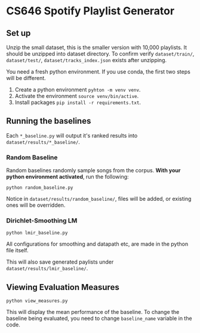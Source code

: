 # CS646 Spotify Playlist Generator

## Set up
Unzip the small dataset, this is the smaller version with 10,000 playlists. It should be unzipped into dataset directory. To confirm verify `dataset/train/`, `dataset/test/`, `dataset/tracks_index.json` exists after unzipping.

You need a fresh python environment. If you use conda, the first two steps will be different.
1. Create a python environment `pyhton -m venv venv`.
2. Activate the environment `source venv/bin/active`.
3. Install packages `pip install -r requirements.txt`.

## Running the baselines
Each `*_baseline.py` will output it's ranked results into `dataset/results/*_baseline/`.

### Random Baseline
Random baselines randomly sample songs from the corpus. **With your python environment activated**, run the following:

```
python random_baseline.py
```

Notice in `dataset/results/random_baseline/`, files will be added, or existing ones will be overridden.

### Dirichlet-Smoothing LM
```
python lmir_baseline.py
```

All configurations for smoothing and datapath etc, are made in the python file itself.

This will also save generated paylists under `dataset/results/lmir_baseline/`.

## Viewing Evaluation Measures

```
python view_measures.py
```

This will display the mean performance of the baseline. To change the baseline being evaluated, you need to change `baseline_name` variable in the code.
